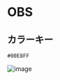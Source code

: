 # OBS

## カラーキー

`#00E8FF`

![image](https://user-images.githubusercontent.com/6637993/160339400-64257139-2d39-44ff-872a-801b29d944a7.png)
